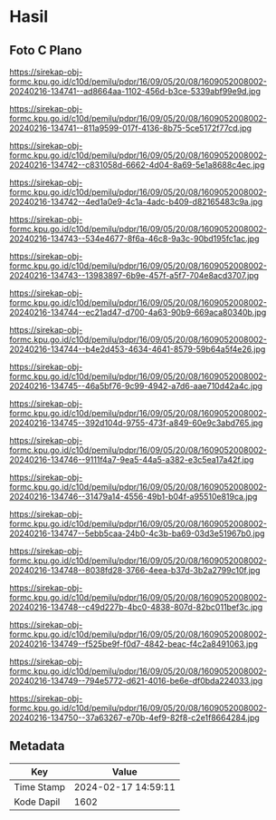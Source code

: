 # Hasil

## Foto C Plano

https://sirekap-obj-formc.kpu.go.id/c10d/pemilu/pdpr/16/09/05/20/08/1609052008002-20240216-134741--ad8664aa-1102-456d-b3ce-5339abf99e9d.jpg

https://sirekap-obj-formc.kpu.go.id/c10d/pemilu/pdpr/16/09/05/20/08/1609052008002-20240216-134741--811a9599-017f-4136-8b75-5ce5172f77cd.jpg

https://sirekap-obj-formc.kpu.go.id/c10d/pemilu/pdpr/16/09/05/20/08/1609052008002-20240216-134742--c831058d-6662-4d04-8a69-5e1a8688c4ec.jpg

https://sirekap-obj-formc.kpu.go.id/c10d/pemilu/pdpr/16/09/05/20/08/1609052008002-20240216-134742--4ed1a0e9-4c1a-4adc-b409-d82165483c9a.jpg

https://sirekap-obj-formc.kpu.go.id/c10d/pemilu/pdpr/16/09/05/20/08/1609052008002-20240216-134743--534e4677-8f6a-46c8-9a3c-90bd195fc1ac.jpg

https://sirekap-obj-formc.kpu.go.id/c10d/pemilu/pdpr/16/09/05/20/08/1609052008002-20240216-134743--13983897-6b9e-457f-a5f7-704e8acd3707.jpg

https://sirekap-obj-formc.kpu.go.id/c10d/pemilu/pdpr/16/09/05/20/08/1609052008002-20240216-134744--ec21ad47-d700-4a63-90b9-669aca80340b.jpg

https://sirekap-obj-formc.kpu.go.id/c10d/pemilu/pdpr/16/09/05/20/08/1609052008002-20240216-134744--b4e2d453-4634-4641-8579-59b64a5f4e26.jpg

https://sirekap-obj-formc.kpu.go.id/c10d/pemilu/pdpr/16/09/05/20/08/1609052008002-20240216-134745--46a5bf76-9c99-4942-a7d6-aae710d42a4c.jpg

https://sirekap-obj-formc.kpu.go.id/c10d/pemilu/pdpr/16/09/05/20/08/1609052008002-20240216-134745--392d104d-9755-473f-a849-60e9c3abd765.jpg

https://sirekap-obj-formc.kpu.go.id/c10d/pemilu/pdpr/16/09/05/20/08/1609052008002-20240216-134746--9111f4a7-9ea5-44a5-a382-e3c5ea17a42f.jpg

https://sirekap-obj-formc.kpu.go.id/c10d/pemilu/pdpr/16/09/05/20/08/1609052008002-20240216-134746--31479a14-4556-49b1-b04f-a95510e819ca.jpg

https://sirekap-obj-formc.kpu.go.id/c10d/pemilu/pdpr/16/09/05/20/08/1609052008002-20240216-134747--5ebb5caa-24b0-4c3b-ba69-03d3e51967b0.jpg

https://sirekap-obj-formc.kpu.go.id/c10d/pemilu/pdpr/16/09/05/20/08/1609052008002-20240216-134748--8038fd28-3766-4eea-b37d-3b2a2799c10f.jpg

https://sirekap-obj-formc.kpu.go.id/c10d/pemilu/pdpr/16/09/05/20/08/1609052008002-20240216-134748--c49d227b-4bc0-4838-807d-82bc011bef3c.jpg

https://sirekap-obj-formc.kpu.go.id/c10d/pemilu/pdpr/16/09/05/20/08/1609052008002-20240216-134749--f525be9f-f0d7-4842-beac-f4c2a8491063.jpg

https://sirekap-obj-formc.kpu.go.id/c10d/pemilu/pdpr/16/09/05/20/08/1609052008002-20240216-134749--794e5772-d621-4016-be6e-df0bda224033.jpg

https://sirekap-obj-formc.kpu.go.id/c10d/pemilu/pdpr/16/09/05/20/08/1609052008002-20240216-134750--37a63267-e70b-4ef9-82f8-c2e1f8664284.jpg


## Metadata

| Key        | Value               |
| ---------- | ------------------- |
| Time Stamp | 2024-02-17 14:59:11 |
| Kode Dapil | 1602                |



